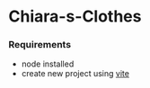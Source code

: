 # Chiara-s-Clothes

### Requirements

- node installed
- create new project using [vite](https://vitejs.dev/guide/)

